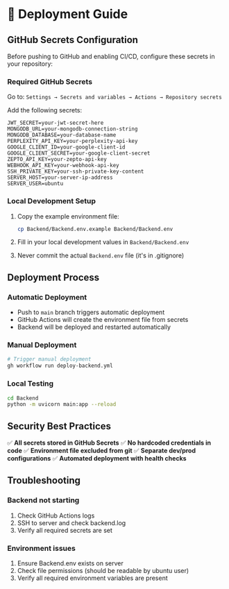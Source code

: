 # 🚀 Deployment Guide

## GitHub Secrets Configuration

Before pushing to GitHub and enabling CI/CD, configure these secrets in your repository:

### Required GitHub Secrets

Go to: `Settings → Secrets and variables → Actions → Repository secrets`

Add the following secrets:

```
JWT_SECRET=your-jwt-secret-here
MONGODB_URL=your-mongodb-connection-string
MONGODB_DATABASE=your-database-name
PERPLEXITY_API_KEY=your-perplexity-api-key
GOOGLE_CLIENT_ID=your-google-client-id
GOOGLE_CLIENT_SECRET=your-google-client-secret
ZEPTO_API_KEY=your-zepto-api-key
WEBHOOK_API_KEY=your-webhook-api-key
SSH_PRIVATE_KEY=your-ssh-private-key-content
SERVER_HOST=your-server-ip-address
SERVER_USER=ubuntu
```

### Local Development Setup

1. Copy the example environment file:
   ```bash
   cp Backend/Backend.env.example Backend/Backend.env
   ```

2. Fill in your local development values in `Backend/Backend.env`

3. Never commit the actual `Backend.env` file (it's in .gitignore)

## Deployment Process

### Automatic Deployment
- Push to `main` branch triggers automatic deployment
- GitHub Actions will create the environment file from secrets
- Backend will be deployed and restarted automatically

### Manual Deployment
```bash
# Trigger manual deployment
gh workflow run deploy-backend.yml
```

### Local Testing
```bash
cd Backend
python -m uvicorn main:app --reload
```

## Security Best Practices

✅ **All secrets stored in GitHub Secrets**
✅ **No hardcoded credentials in code**
✅ **Environment file excluded from git**
✅ **Separate dev/prod configurations**
✅ **Automated deployment with health checks**

## Troubleshooting

### Backend not starting
1. Check GitHub Actions logs
2. SSH to server and check backend.log
3. Verify all required secrets are set

### Environment issues
1. Ensure Backend.env exists on server
2. Check file permissions (should be readable by ubuntu user)
3. Verify all required environment variables are present